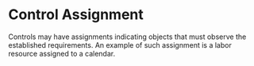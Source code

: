 Control Assignment
==================

Controls may have assignments indicating objects that must observe the established requirements. An example of such assignment is a labor resource assigned to a calendar.
